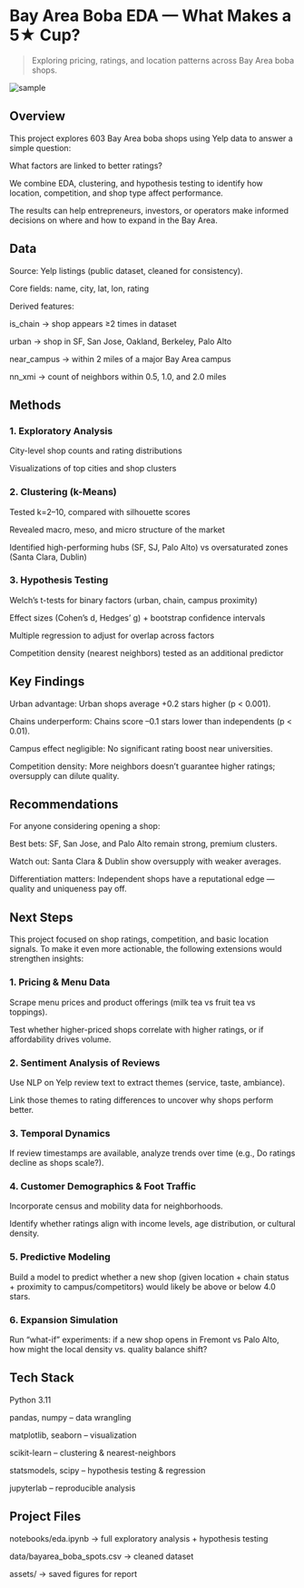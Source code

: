 # Bay Area Boba EDA — What Makes a 5★ Cup?

> Exploring pricing, ratings, and location patterns across Bay Area boba shops.

![sample](assets/hero.png)

## **Overview**

This project explores 603 Bay Area boba shops using Yelp data to answer a simple question:

What factors are linked to better ratings?

We combine EDA, clustering, and hypothesis testing to identify how location, competition, and shop type affect performance.

The results can help entrepreneurs, investors, or operators make informed decisions on where and how to expand in the Bay Area.

## **Data**

Source: Yelp listings (public dataset, cleaned for consistency).

Core fields: name, city, lat, lon, rating

Derived features:

is_chain → shop appears ≥2 times in dataset

urban → shop in SF, San Jose, Oakland, Berkeley, Palo Alto

near_campus → within 2 miles of a major Bay Area campus

nn_xmi → count of neighbors within 0.5, 1.0, and 2.0 miles

## **Methods**

### 1. Exploratory Analysis

City-level shop counts and rating distributions

Visualizations of top cities and shop clusters

### 2. Clustering (k-Means)

Tested k=2–10, compared with silhouette scores

Revealed macro, meso, and micro structure of the market

Identified high-performing hubs (SF, SJ, Palo Alto) vs oversaturated zones (Santa Clara, Dublin)

### 3. Hypothesis Testing

Welch’s t-tests for binary factors (urban, chain, campus proximity)

Effect sizes (Cohen’s d, Hedges’ g) + bootstrap confidence intervals

Multiple regression to adjust for overlap across factors

Competition density (nearest neighbors) tested as an additional predictor

## **Key Findings**

Urban advantage: Urban shops average +0.2 stars higher (p < 0.001).

Chains underperform: Chains score –0.1 stars lower than independents (p < 0.01).

Campus effect negligible: No significant rating boost near universities.

Competition density: More neighbors doesn’t guarantee higher ratings; oversupply can dilute quality.

## **Recommendations**

For anyone considering opening a shop:

Best bets: SF, San Jose, and Palo Alto remain strong, premium clusters.

Watch out: Santa Clara & Dublin show oversupply with weaker averages.

Differentiation matters: Independent shops have a reputational edge — quality and uniqueness pay off.

## **Next Steps**

This project focused on shop ratings, competition, and basic location signals. To make it even more actionable, the following extensions would strengthen insights:

### 1. Pricing & Menu Data

Scrape menu prices and product offerings (milk tea vs fruit tea vs toppings).

Test whether higher-priced shops correlate with higher ratings, or if affordability drives volume.

### 2. Sentiment Analysis of Reviews

Use NLP on Yelp review text to extract themes (service, taste, ambiance).

Link those themes to rating differences to uncover why shops perform better.

### 3. Temporal Dynamics

If review timestamps are available, analyze trends over time (e.g., Do ratings decline as shops scale?).

### 4. Customer Demographics & Foot Traffic

Incorporate census and mobility data for neighborhoods.

Identify whether ratings align with income levels, age distribution, or cultural density.

### 5. Predictive Modeling

Build a model to predict whether a new shop (given location + chain status + proximity to campus/competitors) would likely be above or below 4.0 stars.

### 6. Expansion Simulation

Run “what-if” experiments: if a new shop opens in Fremont vs Palo Alto, how might the local density vs. quality balance shift?

## **Tech Stack**

Python 3.11

pandas, numpy – data wrangling

matplotlib, seaborn – visualization

scikit-learn – clustering & nearest-neighbors

statsmodels, scipy – hypothesis testing & regression

jupyterlab – reproducible analysis

## **Project Files**

notebooks/eda.ipynb → full exploratory analysis + hypothesis testing

data/bayarea_boba_spots.csv → cleaned dataset

assets/ → saved figures for report

